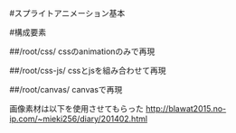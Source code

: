 #スプライトアニメーション基本

#構成要素


##/root/css/
cssのanimationのみで再現

##/root/css-js/
cssとjsを組み合わせて再現

##/root/canvas/
canvasで再現

画像素材は以下を使用させてもらった
http://blawat2015.no-ip.com/~mieki256/diary/201402.html

